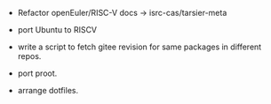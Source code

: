 ﻿ - Refactor openEuler/RISC-V docs -> isrc-cas/tarsier-meta
 - port Ubuntu to RISCV
 - write a script to fetch gitee revision for same packages in different repos. 

 - port proot.
 - arrange dotfiles.
